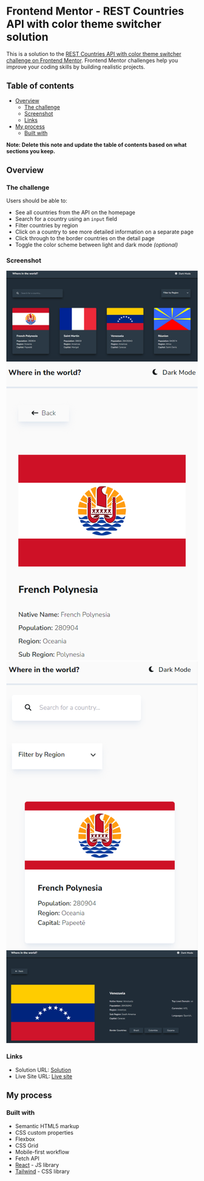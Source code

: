 # Frontend Mentor - REST Countries API with color theme switcher solution

This is a solution to the [REST Countries API with color theme switcher challenge on Frontend Mentor](https://www.frontendmentor.io/challenges/rest-countries-api-with-color-theme-switcher-5cacc469fec04111f7b848ca). Frontend Mentor challenges help you improve your coding skills by building realistic projects. 

## Table of contents

- [Overview](#overview)
  - [The challenge](#the-challenge)
  - [Screenshot](#screenshot)
  - [Links](#links)
- [My process](#my-process)
  - [Built with](#built-with)

**Note: Delete this note and update the table of contents based on what sections you keep.**

## Overview

### The challenge

Users should be able to:

- See all countries from the API on the homepage
- Search for a country using an `input` field
- Filter countries by region
- Click on a country to see more detailed information on a separate page
- Click through to the border countries on the detail page
- Toggle the color scheme between light and dark mode *(optional)*

### Screenshot

![](./screenshots/screenshot1.png)
![](./screenshots/screenshot2.png)
![](./screenshots/screenshot3.png)
![](./screenshots/screenshot4.png)

### Links

- Solution URL: [Solution](https://www.frontendmentor.io/solutions/rest-countries-api-a3TKdpb2RX)
- Live Site URL: [Live site](https://rest-countries-api-k13bt.vercel.app/)

## My process

### Built with

- Semantic HTML5 markup
- CSS custom properties
- Flexbox
- CSS Grid
- Mobile-first workflow
- Fetch API
- [React](https://reactjs.org/) - JS library
- [Tailwind](https://tailwindcss.com/) - CSS library
